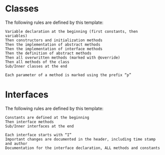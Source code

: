 # Classes

The following rules are defined by this template:

    Variable declaration at the beginning (first constants, then variables)
    Then constructors and initialization methods
    Then the implementation of abstract methods
    Then the implementation of interface methods
    Then the definition of abstract methods
    Then all overwritten methods (marked with @override)
    Then all methods of the class
    Sub/Inner classes at the end

    Each parameter of a method is marked using the prefix “p”

# Interfaces

The following rules are defined by this template:

    Constants are defined at the beginning
    Then interface methods
    Sub/Inner interfaces at the end

    Each interface starts with “I”
    Important changes are documented in the header, including time stamp and author
    Documentation for the interface declaration, ALL methods and constants
